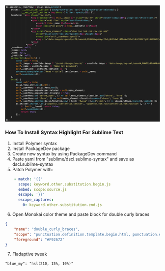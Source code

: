 ![Example](https://github.com/digitalsailshq/dscl/blob/master/sublime/example.png "Example")

### How To Install Syntax Highlight For Sublime Text

1. Install Polymer syntax
2. Install PackageDev package
3. Create new syntax by using PackageDev command
4. Paste yaml from "sublime/dscl.sublime-syntax" and save as dscl.sublime-syntax
5. Patch Polymer with:
```yaml
    - match: '{{'
      scope: keyword.other.substitution.begin.js
      embed: scope:source.js
      escape: '}}'
      escape_captures:
        0: keyword.other.substitution.end.js
```
6. Open Monokai color theme and paste block for double curly braces
```json
{
    "name": "double_curly_braces",
    "scope": "punctuation.definition.template.begin.html, punctuation.definition.template.end.html",
    "foreground": "#F92672"
}
```
7. Fladaptive tweak
```
"blue_my": "hsl(210, 15%, 10%)"
```